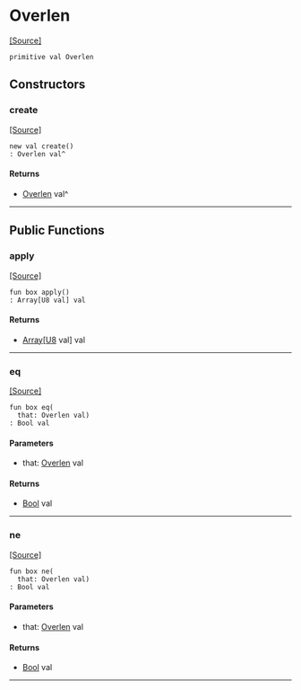 # Overlen
<span class="source-link">[[Source]](src/mqtt-assembler/tests.md#L-0-20)</span>
```pony
primitive val Overlen
```

## Constructors

### create
<span class="source-link">[[Source]](src/mqtt-assembler/tests.md#L-0-20)</span>


```pony
new val create()
: Overlen val^
```

#### Returns

* [Overlen](mqtt-assembler-Overlen.md) val^

---

## Public Functions

### apply
<span class="source-link">[[Source]](src/mqtt-assembler/tests.md#L-0-20)</span>


```pony
fun box apply()
: Array[U8 val] val
```

#### Returns

* [Array](builtin-Array.md)\[[U8](builtin-U8.md) val\] val

---

### eq
<span class="source-link">[[Source]](src/mqtt-assembler/tests.md#L-0-20)</span>


```pony
fun box eq(
  that: Overlen val)
: Bool val
```
#### Parameters

*   that: [Overlen](mqtt-assembler-Overlen.md) val

#### Returns

* [Bool](builtin-Bool.md) val

---

### ne
<span class="source-link">[[Source]](src/mqtt-assembler/tests.md#L-0-20)</span>


```pony
fun box ne(
  that: Overlen val)
: Bool val
```
#### Parameters

*   that: [Overlen](mqtt-assembler-Overlen.md) val

#### Returns

* [Bool](builtin-Bool.md) val

---

